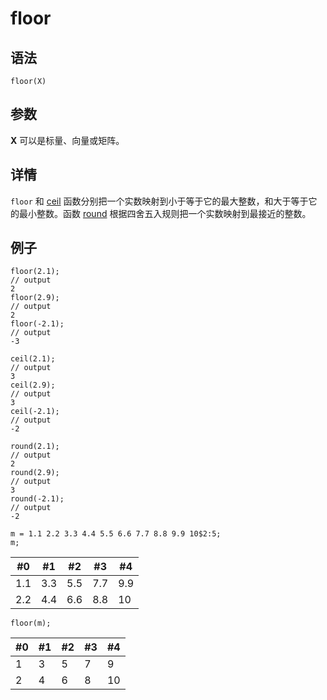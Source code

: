 # floor

## 语法

`floor(X)`

## 参数

**X** 可以是标量、向量或矩阵。

## 详情

`floor` 和 [ceil](../c/ceil.html)
函数分别把一个实数映射到小于等于它的最大整数，和大于等于它的最小整数。函数 [round](../r/round.html)
根据四舍五入规则把一个实数映射到最接近的整数。

## 例子

```
floor(2.1);
// output
2
floor(2.9);
// output
2
floor(-2.1);
// output
-3

ceil(2.1);
// output
3
ceil(2.9);
// output
3
ceil(-2.1);
// output
-2

round(2.1);
// output
2
round(2.9);
// output
3
round(-2.1);
// output
-2

m = 1.1 2.2 3.3 4.4 5.5 6.6 7.7 8.8 9.9 10$2:5;
m;
```

| #0 | #1 | #2 | #3 | #4 |
| --- | --- | --- | --- | --- |
| 1.1 | 3.3 | 5.5 | 7.7 | 9.9 |
| 2.2 | 4.4 | 6.6 | 8.8 | 10 |

```
floor(m);
```

| #0 | #1 | #2 | #3 | #4 |
| --- | --- | --- | --- | --- |
| 1 | 3 | 5 | 7 | 9 |
| 2 | 4 | 6 | 8 | 10 |

